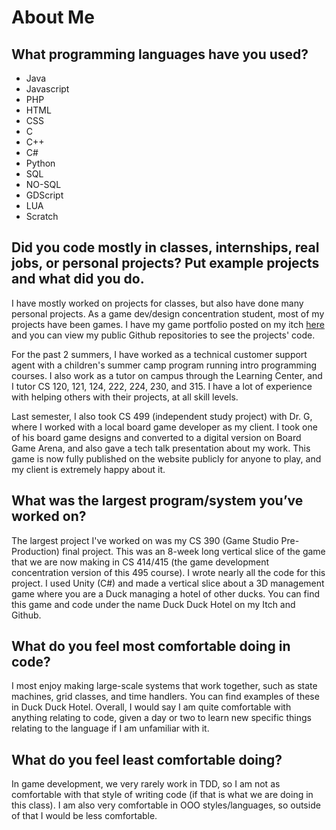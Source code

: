 # About Me

## What programming languages have you used?
 - Java
 - Javascript
 - PHP
 - HTML
 - CSS
 - C
 - C++
 - C#
 - Python
 - SQL
 - NO-SQL
 - GDScript
 - LUA
 - Scratch

## Did you code mostly in classes, internships, real jobs, or personal projects? Put example projects and what did you do.

I have mostly worked on projects for classes, but also have done many personal projects. As a game dev/design concentration student, most of my projects have been games. I have my game portfolio posted on my itch [here](https://cam-com.itch.io/) and you can view my public Github repositories to see the projects' code. 

For the past 2 summers, I have worked as a technical customer support agent with a children's summer camp program running intro programming courses. I also work as a tutor on campus through the Learning Center, and I tutor CS 120, 121, 124, 222, 224, 230, and 315. I have a lot of experience with helping others with their projects, at all skill levels.

Last semester, I also took CS 499 (independent study project) with Dr. G, where I worked with a local board game developer as my client. I took one of his board game designs and converted to a digital version on Board Game Arena, and also gave a tech talk presentation about my work. This game is now fully published on the website publicly for anyone to play, and my client is extremely happy about it.

## What was the largest program/system you’ve worked on?
The largest project I've worked on was my CS 390 (Game Studio Pre-Production) final project. This was an 8-week long vertical slice of the game that we are now making in CS 414/415 (the game development concentration version of this 495 course). I wrote nearly all the code for this project. I used Unity (C#) and made a vertical slice about a 3D management game where you are a Duck managing a hotel of other ducks. You can find this game and code under the name Duck Duck Hotel on my Itch and Github.

## What do you feel most comfortable doing in code?
I most enjoy making large-scale systems that work together, such as state machines, grid classes, and time handlers. You can find examples of these in Duck Duck Hotel. Overall, I would say I am quite comfortable with anything relating to code, given a day or two to learn new specific things relating to the language if I am unfamiliar with it.

## What do you feel least comfortable doing?
In game development, we very rarely work in TDD, so I am not as comfortable with that style of writing code (if that is what we are doing in this class). I am also very comfortable in OOO styles/languages, so outside of that I would be less comfortable.

